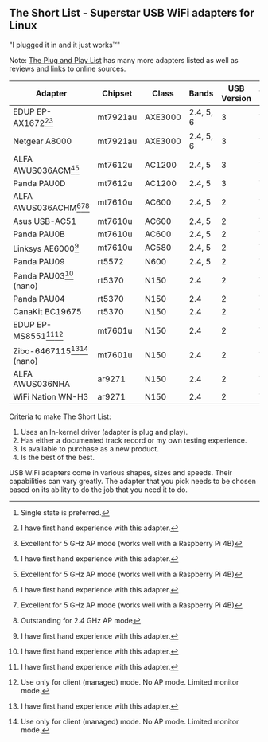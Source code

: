 ## The Short List - Superstar USB WiFi adapters for Linux

"I plugged it in and it just works™" 

Note: [The Plug and Play List](./USB_WiFi_Adapters_that_are_supported_with_Linux_in-kernel_drivers.md) has many more adapters listed as well as reviews and links to online sources.

| Adapter                                      | Chipset   | Class   | Bands     | USB Version | WPA3 | Range     | State[^state] |
|----------------------------------------------|-----------|---------|-----------|-------------|------|-----------|---------------|
| EDUP EP-AX1672[^firsthand][^5GHz]            | mt7921au  | AXE3000 | 2.4, 5, 6 | 3           | Yes  | Long      | Single        |
| Netgear A8000                                | mt7921au  | AXE3000 | 2.4, 5, 6 | 3           | Yes  | Long      | Single        |
| ALFA AWUS036ACM[^firsthand][^5GHz]           | mt7612u   | AC1200  | 2.4, 5    | 3           | Yes  | Long      | Single        |
| Panda PAU0D                                  | mt7612u   | AC1200  | 2.4, 5    | 3           | Yes  | Long      | Single        |
| ALFA AWUS036ACHM[^firsthand][^5GHz][^2.4GHz] | mt7610u   | AC600   | 2.4, 5    | 2           | Yes  | Very Long | Single        |
| Asus USB-AC51                                | mt7610u   | AC600   | 2.4, 5    | 2           | Yes  | Medium    | Single        |
| Panda PAU0B                                  | mt7610u   | AC600   | 2.4, 5    | 2           | Yes  | Long      | Single        |
| Linksys AE6000[^firsthand]                   | mt7610u   | AC580   | 2.4, 5    | 2           | Yes  | Medium    | Single        |
| Panda PAU09                                  | rt5572    | N600    | 2.4, 5    | 2           | Yes  | Long      | Single        |
| Panda PAU03[^firsthand] (nano)               | rt5370    | N150    | 2.4       | 2           | Yes  | Short     | Single        |
| Panda PAU04                                  | rt5370    | N150    | 2.4       | 2           | Yes  | Medium    | Single        |
| CanaKit BC19675                              | rt5370    | N150    | 2.4       | 2           | Yes  | Short     | Single        |
| EDUP EP-MS8551[^firsthand][^client]          | mt7601u   | N150    | 2.4       | 2           | Yes  | Very Long | Single        |
| Zibo-6467115[^firsthand][^client] (nano)     | mt7601u   | N150    | 2.4       | 2           | Yes  | Short     | Single        |
| ALFA AWUS036NHA                              | ar9271    | N150    | 2.4       | 2           | Yes  | Long      | Single        |
| WiFi Nation WN-H3                            | ar9271    | N150    | 2.4       | 2           | Yes  | Long      | Single        |

[^firsthand]: I have first hand experience with this adapter.
[^5GHz]: Excellent for 5 GHz AP mode (works well with a Raspberry Pi 4B)
[^2.4GHz]: Outstanding for 2.4 GHz AP mode
[^client]: Use only for client (managed) mode. No AP mode. Limited monitor mode.
[^state]: Single state is preferred.
[^kernel6.3]: In-kernel driver available with kernel 6.3 or later.

Criteria to make The Short List: 

1. Uses an In-kernel driver (adapter is plug and play).
2. Has either a documented track record or my own testing experience.
3. Is available to purchase as a new product.
4. Is the best of the best.

USB WiFi adapters come in various shapes, sizes and speeds. Their capabilities
can vary greatly. The adapter that you pick needs to be chosen based on its
ability to do the job that you need it to do.
